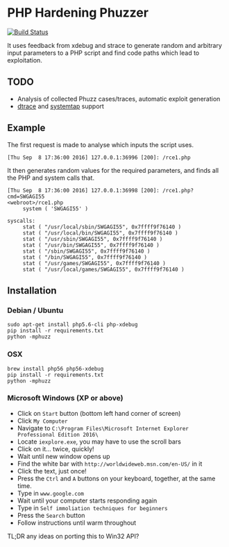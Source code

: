 # PHP Hardening Phuzzer

[![Build Status](https://drone.io/github.com/HarryR/phuzz/status.png)](https://drone.io/github.com/HarryR/phuzz/latest)

It uses feedback from xdebug and strace to generate random and arbitrary input
parameters to a PHP script and find code paths which lead to exploitation.

## TODO

 * Analysis of collected Phuzz cases/traces, automatic exploit generation
 * [dtrace](https://blogs.oracle.com/opal/entry/tracing_silex_from_php_to) and [systemtap](http://php.net/manual/en/features.dtrace.systemtap.php) support


## Example

The first request is made to analyse which inputs the script uses.

	[Thu Sep  8 17:36:00 2016] 127.0.0.1:36996 [200]: /rce1.php

It then generates random values for the required parameters, and finds all the
PHP and system calls that.

	[Thu Sep  8 17:36:00 2016] 127.0.0.1:36998 [200]: /rce1.php?cmd=SWGAGI55
	<webroot>/rce1.php
		 system ( 'SWGAGI55' )

	syscalls:
		 stat ( "/usr/local/sbin/SWGAGI55", 0x7ffff9f76140 )
		 stat ( "/usr/local/bin/SWGAGI55", 0x7ffff9f76140 )
		 stat ( "/usr/sbin/SWGAGI55", 0x7ffff9f76140 )
		 stat ( "/usr/bin/SWGAGI55", 0x7ffff9f76140 )
		 stat ( "/sbin/SWGAGI55", 0x7ffff9f76140 )
		 stat ( "/bin/SWGAGI55", 0x7ffff9f76140 )
		 stat ( "/usr/games/SWGAGI55", 0x7ffff9f76140 )
		 stat ( "/usr/local/games/SWGAGI55", 0x7ffff9f76140 )

## Installation

### Debian / Ubuntu

	sudo apt-get install php5.6-cli php-xdebug
	pip install -r requirements.txt
	python -mphuzz

### OSX

    brew install php56 php56-xdebug
    pip install -r requirements.txt
    python -mphuzz

### Microsoft Windows (XP or above)

  * Click on `Start` button (bottom left hand corner of screen)
  * Click `My Computer`
  * Navigate to `C:\Program Files\Microsoft Internet Explorer Professional Edition 2016\`
  * Locate `iexplore.exe`, you may have to use the scroll bars
  * Click on it... twice, quickly!
  * Wait until new window opens up
  * Find the white bar with `http://worldwideweb.msn.com/en-US/` in it
  * Click the text, just once!
  * Press the `Ctrl` and `A` buttons on your keyboard, together, at the same time.
  * Type in `www.google.com`
  * Wait until your computer starts responding again
  * Type in `Self immoliation techniques for beginners`
  * Press the `Search` button
  * Follow instructions until warm throughout

TL;DR any ideas on porting this to Win32 API?
